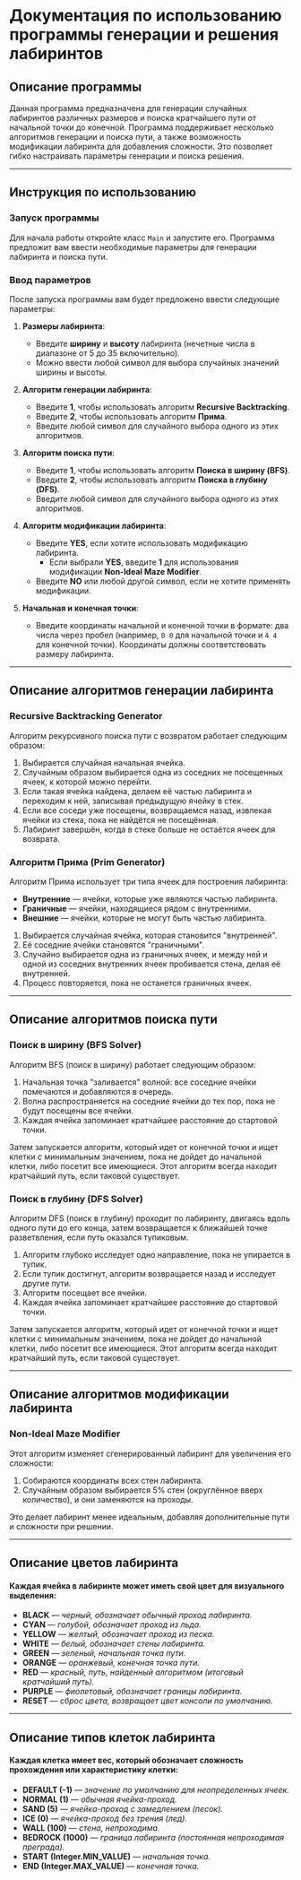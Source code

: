 # Документация по использованию программы генерации и решения лабиринтов

## Описание программы

Данная программа предназначена для генерации случайных лабиринтов различных размеров и поиска кратчайшего пути от начальной точки до конечной. Программа поддерживает несколько алгоритмов генерации и поиска пути, а также возможность модификации лабиринта для добавления сложности. Это позволяет гибко настраивать параметры генерации и поиска решения.

---

## Инструкция по использованию

### Запуск программы

Для начала работы откройте класс `Main` и запустите его. Программа предложит вам ввести необходимые параметры для генерации лабиринта и поиска пути.

### Ввод параметров

После запуска программы вам будет предложено ввести следующие параметры:

1. **Размеры лабиринта**:
    - Введите **ширину** и **высоту** лабиринта (нечетные числа в диапазоне от 5 до 35 включительно).
    - Можно ввести любой символ для выбора случайных значений ширины и высоты.

2. **Алгоритм генерации лабиринта**:
    - Введите **1**, чтобы использовать алгоритм **Recursive Backtracking**.
    - Введите **2**, чтобы использовать алгоритм **Прима**.
    - Введите любой символ для случайного выбора одного из этих алгоритмов.

3. **Алгоритм поиска пути**:
    - Введите **1**, чтобы использовать алгоритм **Поиска в ширину (BFS)**.
    - Введите **2**, чтобы использовать алгоритм **Поиска в глубину (DFS)**.
    - Введите любой символ для случайного выбора одного из этих алгоритмов.

4. **Алгоритм модификации лабиринта**:
    - Введите **YES**, если хотите использовать модификацию лабиринта.
        - Если выбрали **YES**, введите **1** для использования модификации **Non-Ideal Maze Modifier**.
    - Введите **NO** или любой другой символ, если не хотите применять модификации.

5. **Начальная и конечная точки**:
    - Введите координаты начальной и конечной точки в формате: два числа через пробел (например, `0 0` для начальной точки и `4 4` для конечной точки). Координаты должны соответствовать размеру лабиринта.

---

## Описание алгоритмов генерации лабиринта

### **Recursive Backtracking Generator**

Алгоритм рекурсивного поиска пути с возвратом работает следующим образом:
1. Выбирается случайная начальная ячейка.
2. Случайным образом выбирается одна из соседних не посещенных ячеек, к которой можно перейти.
3. Если такая ячейка найдена, делаем её частью лабиринта и переходим к ней, записывая предыдущую ячейку в стек.
4. Если все соседи уже посещены, возвращаемся назад, извлекая ячейки из стека, пока не найдётся не посещённая.
5. Лабиринт завершён, когда в стеке больше не остаётся ячеек для возврата.


### **Алгоритм Прима (Prim Generator)**

Алгоритм Прима использует три типа ячеек для построения лабиринта:
- **Внутренние** — ячейки, которые уже являются частью лабиринта.
- **Граничные** — ячейки, находящиеся рядом с внутренними.
- **Внешние** — ячейки, которые не могут быть частью лабиринта.

1. Выбирается случайная ячейка, которая становится "внутренней".
2. Её соседние ячейки становятся "граничными".
3. Случайно выбирается одна из граничных ячеек, и между ней и одной из соседних внутренних ячеек пробивается стена, делая её внутренней.
4. Процесс повторяется, пока не останется граничных ячеек.


---

## Описание алгоритмов поиска пути

### **Поиск в ширину (BFS Solver)**

Алгоритм BFS (поиск в ширину) работает следующим образом:
1. Начальная точка "заливается" волной: все соседние ячейки помечаются и добавляются в очередь.
2. Волна распространяется на соседние ячейки до тех пор, пока не будут посещены все ячейки.
3. Каждая ячейка запоминает кратчайшее расстояние до стартовой точки.

Затем запускается алгоритм, который идет от конечной точки и ищет клетки с минимальным значением, пока не дойдет до начальной клетки, либо посетит все имеющиеся.
Этот алгоритм всегда находит кратчайший путь, если таковой существует.

### **Поиск в глубину (DFS Solver)**

Алгоритм DFS (поиск в глубину) проходит по лабиринту, двигаясь вдоль одного пути до его конца, затем возвращается к ближайшей точке разветвления, если путь оказался тупиковым.
1. Алгоритм глубоко исследует одно направление, пока не упирается в тупик.
2. Если тупик достигнут, алгоритм возвращается назад и исследует другие пути.
3. Алгоритм посещает все ячейки.
4. Каждая ячейка запоминает кратчайшее расстояние до стартовой точки.

Затем запускается алгоритм, который идет от конечной точки и ищет клетки с минимальным значением, пока не дойдет до начальной клетки, либо посетит все имеющиеся.
Этот алгоритм всегда находит кратчайший путь, если таковой существует.

---

## Описание алгоритмов модификации лабиринта

### **Non-Ideal Maze Modifier**

Этот алгоритм изменяет сгенерированный лабиринт для увеличения его сложности:
1. Собираются координаты всех стен лабиринта.
2. Случайным образом выбирается 5% стен (округлённое вверх количество), и они заменяются на проходы.

Это делает лабиринт менее идеальным, добавляя дополнительные пути и сложности при решении.

---

## Описание цветов лабиринта

#### Каждая ячейка в лабиринте может иметь свой цвет для визуального выделения:

- **BLACK** — _черный, обозначает обычный проход лабиринта._
- **CYAN** — _голубой, обозначает проход из льда._
- **YELLOW** — _желтый, обозначает проход из песка._
- **WHITE** — _белый, обозначает стены лабиринта._
- **GREEN** — _зеленый, начальная точка пути._
- **ORANGE** — _оранжевый, конечная точка пути._
- **RED** — _красный, путь, найденный алгоритмом (итоговый кратчайший путь)._
- **PURPLE** — _фиолетовый, обозначает границы лабиринта._
- **RESET** — _сброс цвета, возвращает цвет консоли по умолчанию._

---

## Описание типов клеток лабиринта

#### Каждая клетка имеет вес, который обозначает сложность прохождения или характеристику клетки:

- **DEFAULT (-1)** — _значение по умолчанию для неопределенных ячеек._
- **NORMAL (1)** — _обычная ячейка-проход._
- **SAND (5)** — _ячейка-проход с замедлением (песок)._
- **ICE (0)** — _ячейка-проход без трения (лед)._
- **WALL (100)** — _стена, непроходима._
- **BEDROCK (1000)** — _граница лабиринта (постоянная непроходимая преграда)._
- **START (Integer.MIN_VALUE)** — _начальная точка._
- **END (Integer.MAX_VALUE)** — _конечная точка._
